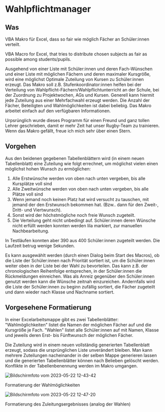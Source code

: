 # Wahlpflichtmanager

## Was
VBA Makro für Excel, dass so fair wie möglich Fächer an Schüler:innen verteilt.

VBA Macro for Excel, that tries to distribute chosen subjects as fair as possible among students/pupils.

Ausgehend von einer Liste mit Schüler:innen und deren Fach-Wünschen und einer Liste mit möglichen Fächern und deren maximaler Kursgröße, wird eine möglichst Optimale Zuteilung von Kursen zu Schüler:innen erzeugt. Das Makro soll z.B. Stufenkoordinator:innen helfen bei der Verteilung von Wahlpflicht-Fächern/Wahlpflichtunterricht an der Schule, bei der Zuordnung zu Projektwochen, AGs und Kursen. Generell kann hiermit jede Zuteilung aus einer Mehrfachwahl erzeugt werden. Die Anzahl der Fächer, Beteiligten und Wahlmöglichkeiten ist dabei beliebig. Das Makro arbeitet einfach auf den verfügbaren Informationen.

Urpsrünglich wurde dieses Programm für einen Freund und ganz tollen Lehrer geschrieben, damit er mehr Zeit hat unser Rugby-Team zu trainieren. Wenn das Makro gefällt, freue ich mich sehr über einen Stern.


## Vorgehen
Aus den beidenen gegebenen Tabellenblättern wird (in einem neuen Tabellenblatt) eine Zuteilung wie folgt errechnet, um möglichst vielen einen möglichst hohen Wunsch zu ermöglichen:
1. Alle Erstwünsche werden von oben nach unten vergeben, bis alle Kursplätze voll sind
2. Alle Zweitwünsche werden von oben nach unten vergeben, bis alle Plätze voll sind
3. Wenn jemand noch keinen Platz hat wird versucht zu tauschen, mit jemand der den Erstwunsch bekommen hat. (Bzw.. dann für den Zweit-, Dritt- und Viertwunsch).
4. Sonst wird der höchstmögliche noch freie Wunsch zugeteilt.
5. Die Verteilung geht nicht unbedingt auf. Schüler:innen deren Wünsche nicht erfüllt werden konnten werden lila markiert, zur manuellen Nachbearbeitung.

In Testläufen konnten aber 390 aus 400 Schüler:innen zugeteilt werden. Die Laufzeit betrug wenige Sekunden.

Es kann ausgewählt werden (durch einen Dialog beim Start des Macros), ob die Liste der Schüler:innen nach Priorität sortiert ist, um die Schüler:innen weiter oben in der Liste bei der Wahl zu bevorteilen. Das kann z.B. der chronologischen Reihenfolge entsprechen, in der Schüler:innen die Rückmeldungen einreichen. Was als Anreiz gegenüber den Schüler:innen genutzt werden kann die Wünsche zeitnah einzureichen.
Andernfalls wird die Liste der Schüler:innen zu beginn zufällig sortiert, die Fächer zugeteilt und dann wieder nach Klasse und Nachname sortiert.


## Vorgesehene Formatierung
In einer Excelarbeitsmappe gibt es zwei Tabellenblätter:
"Wahlmöglichkeiten" listet die Namen der möglichen Fächer auf und die Kursgröße je Fach.
"Wahlen" listet alle Schüler:innen auf mit Namen, Klasse und jeweils deren Erst- bis Fünftwunsch der möglichen Fächer.

Die Zuteilung wird in einem neuen vollständig generierten Tabellenblatt erzeugt, sodass die ursprünglichen Liste unverändert bleiben. Man kann mehrere Zuteilungen nacheinander in der selben Mappe generieren lassen und die generierten Tabellenblätter können nach Belieben gelöscht werden. Konflikte in der Tabellenbenennung werden im Makro umgangen.


![Bildschirmfoto vom 2023-05-22 12-43-42](https://github.com/epoell/Wahlpflichtmanager/assets/47521842/9f4a94b3-40cc-4fa2-85a9-f28bea24e1e6)

Formatierung der Wahlmöglichkeiten

![Bildschirmfoto vom 2023-05-22 12-47-20](https://github.com/epoell/Wahlpflichtmanager/assets/47521842/8c9b62a9-ebd8-4c3a-b74a-9a9d4c54db42)

Formatierung des Zuleitungsergebnisses (analog der Wahlen)

